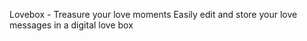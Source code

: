 Lovebox - Treasure your love moments
Easily edit and store your love messages in a digital love box

